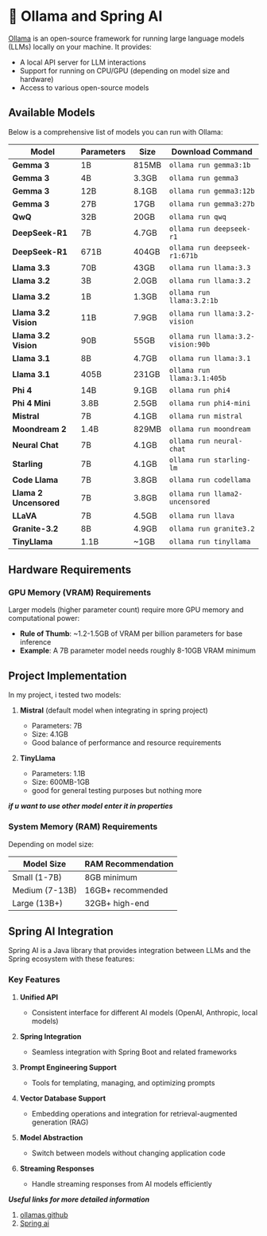 # 🦙 Ollama and Spring AI



[Ollama](https://ollama.com/) is an open-source framework for running large language models (LLMs) locally on your machine. It provides:

- A local API server for LLM interactions
- Support for running on CPU/GPU (depending on model size and hardware)
- Access to various open-source models

 
## Available Models

Below is a comprehensive list of models you can run with Ollama:

| Model | Parameters | Size | Download Command |
|-------|------------|------|-----------------|
| **Gemma 3** | 1B | 815MB | `ollama run gemma3:1b` |
| **Gemma 3** | 4B | 3.3GB | `ollama run gemma3` |
| **Gemma 3** | 12B | 8.1GB | `ollama run gemma3:12b` |
| **Gemma 3** | 27B | 17GB | `ollama run gemma3:27b` |
| **QwQ** | 32B | 20GB | `ollama run qwq` |
| **DeepSeek-R1** | 7B | 4.7GB | `ollama run deepseek-r1` |
| **DeepSeek-R1** | 671B | 404GB | `ollama run deepseek-r1:671b` |
| **Llama 3.3** | 70B | 43GB | `ollama run llama:3.3` |
| **Llama 3.2** | 3B | 2.0GB | `ollama run llama:3.2` |
| **Llama 3.2** | 1B | 1.3GB | `ollama run llama:3.2:1b` |
| **Llama 3.2 Vision** | 11B | 7.9GB | `ollama run llama:3.2-vision` |
| **Llama 3.2 Vision** | 90B | 55GB | `ollama run llama:3.2-vision:90b` |
| **Llama 3.1** | 8B | 4.7GB | `ollama run llama:3.1` |
| **Llama 3.1** | 405B | 231GB | `ollama run llama:3.1:405b` |
| **Phi 4** | 14B | 9.1GB | `ollama run phi4` |
| **Phi 4 Mini** | 3.8B | 2.5GB | `ollama run phi4-mini` |
| **Mistral** | 7B | 4.1GB | `ollama run mistral` |
| **Moondream 2** | 1.4B | 829MB | `ollama run moondream` |
| **Neural Chat** | 7B | 4.1GB | `ollama run neural-chat` |
| **Starling** | 7B | 4.1GB | `ollama run starling-lm` |
| **Code Llama** | 7B | 3.8GB | `ollama run codellama` |
| **Llama 2 Uncensored** | 7B | 3.8GB | `ollama run llama2-uncensored` |
| **LLaVA** | 7B | 4.5GB | `ollama run llava` |
| **Granite-3.2** | 8B | 4.9GB | `ollama run granite3.2` |
| **TinyLlama** | 1.1B | ~1GB | `ollama run tinyllama` |

## Hardware Requirements

### GPU Memory (VRAM) Requirements

Larger models (higher parameter count) require more GPU memory and computational power:

- **Rule of Thumb**: ~1.2-1.5GB of VRAM per billion parameters for base inference
- **Example**: A 7B parameter model needs roughly 8-10GB VRAM minimum


## Project Implementation

In my project, i tested two models:

1. **Mistral** (default model when integrating in spring project)
    - Parameters: 7B
    - Size: 4.1GB
    - Good balance of performance and resource requirements

2. **TinyLlama**
    - Parameters: 1.1B
    - Size: 600MB-1GB
    - good for general testing purposes but nothing more


***if u want to use other model enter it in properties***
### System Memory (RAM) Requirements

Depending on model size:

| Model Size | RAM Recommendation |
|------------|-------------------|
| Small (1-7B) | 8GB minimum |
| Medium (7-13B) | 16GB+ recommended |
| Large (13B+) | 32GB+ high-end |


## Spring AI Integration

Spring AI is a Java library that provides integration between LLMs and the Spring ecosystem with these features:

### Key Features

1. **Unified API**
    - Consistent interface for different AI models (OpenAI, Anthropic, local models)

2. **Spring Integration**
    - Seamless integration with Spring Boot and related frameworks

3. **Prompt Engineering Support**
    - Tools for templating, managing, and optimizing prompts

4. **Vector Database Support**
    - Embedding operations and integration for retrieval-augmented generation (RAG)

5. **Model Abstraction**
    - Switch between models without changing application code

6. **Streaming Responses**
    - Handle streaming responses from AI models efficiently

***Useful links for more detailed information***
1) [ollamas github](https://github.com/ollama/ollama)
2) [Spring ai](https://spring.io/projects/spring-ai)